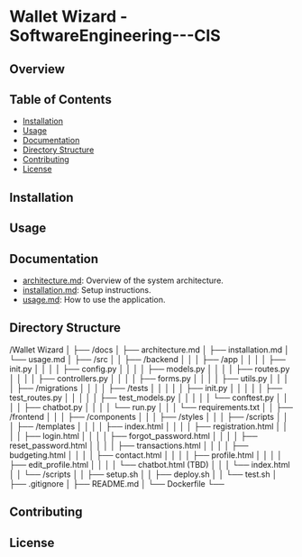 # Wallet Wizard - SoftwareEngineering---CIS
## Overview

## Table of Contents
- [Installation](#installation)
- [Usage](#usage)
- [Documentation](#documentation)
- [Directory Structure](#directory-structure)
- [Contributing](#contributing)
- [License](#license)

## Installation

## Usage

## Documentation
- [architecture.md](docs/architecture.md): Overview of the system architecture.
- [installation.md](docs/installation.md): Setup instructions.
- [usage.md](docs/usage.md): How to use the application.

## Directory Structure
/Wallet Wizard 
│ ├── /docs
│ ├── architecture.md
│ ├── installation.md
│ └── usage.md
│ ├── /src
│ │ ├── /backend
│ │ │ ├── /app
│ │ │ │ ├── init.py
│ │ │ │ ├── config.py
│ │ │ │ ├── models.py
│ │ │ │ ├── routes.py
│ │ │ │ ├── controllers.py
│ │ │ │ ├── forms.py
│ │ │ │ ├── utils.py
│ │ │ │ ├── /migrations
│ │ │ │ ├── /tests
│ │ │ │ │ ├── init.py 
│ │ │ │ │ ├── test_routes.py
│ │ │ │ │ ├── test_models.py
│ │ │ │ │ └── conftest.py
│ │ │ │ ├── chatbot.py
│ │ │ │ └── run.py
│ │ │ └── requirements.txt
│ │ ├── /frontend
│ │ │ ├── /components
│ │ │ ├── /styles
│ │ │ ├── /scripts
│ │ │ ├── /templates
│ │ │ │ ├── index.html
│ │ │ │ ├── registration.html
│ │ │ │ ├── login.html
│ │ │ │ ├── forgot_password.html
│ │ │ │ ├── reset_password.html
│ │ │ │ ├── transactions.html
│ │ │ │ ├── budgeting.html
│ │ │ │ ├── contact.html
│ │ │ │ ├── profile.html
│ │ │ │ ├── edit_profile.html
│ │ │ │ └── chatbot.html (TBD)
│ │ │ └── index.html
│ │ └── /scripts
│ │ ├── setup.sh
│ │ ├── deploy.sh
│ │ └── test.sh
│ ├── .gitignore
│ ├── README.md
│ └── Dockerfile
└──
## Contributing

## License
